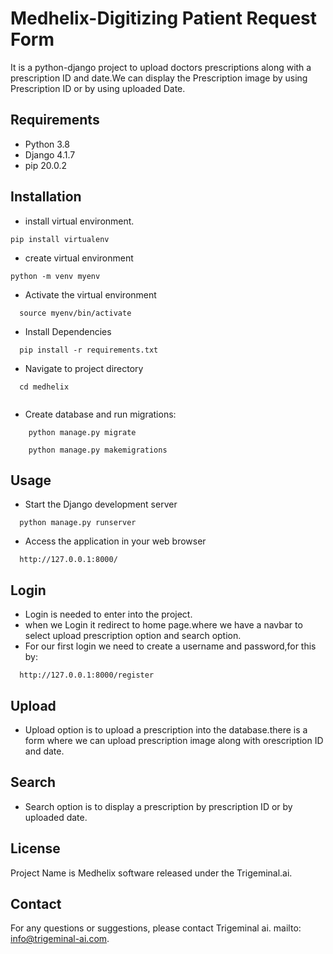 
# Medhelix-Digitizing Patient Request Form

It is a python-django project to upload doctors prescriptions along with a prescription ID and date.We can display the Prescription image by using Prescription ID or by using uploaded Date.


Requirements
-------------------


 - Python 3.8
 - Django 4.1.7
 - pip 20.0.2 



Installation
-------------------

- install virtual environment.
```
pip install virtualenv
```
- create virtual environment
```
python -m venv myenv
```

- Activate the virtual environment
```
  source myenv/bin/activate
```
- Install Dependencies
```
  pip install -r requirements.txt

```
- Navigate to project directory
```
  cd medhelix
  
```


- Create database and run migrations:
```
    python manage.py migrate

    python manage.py makemigrations
```
Usage
-------------------


- Start the Django development server
```
  python manage.py runserver
```
- Access the application in your web browser
```
  http://127.0.0.1:8000/
```



    
Login
-------------------


- Login is needed to enter into the project.
- when we Login it redirect to home page.where we have a navbar to select upload prescription option and search option.
- For our first login we need to create a username and password,for this by:
```
  http://127.0.0.1:8000/register
```

Upload
-------------------
- Upload option is to upload a prescription into the database.there is a form where we can upload prescription image along with orescription ID and date.

Search
-------------------


- Search option is to display a prescription by prescription ID or by uploaded date.


License
-------------------

Project Name is Medhelix software released under the Trigeminal.ai.

Contact
-------------------

For any questions or suggestions, please contact Trigeminal ai. mailto: info@trigeminal-ai.com.


